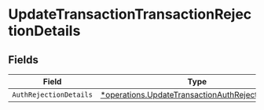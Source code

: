 # UpdateTransactionTransactionRejectionDetails


## Fields

| Field                                                                                                                        | Type                                                                                                                         | Required                                                                                                                     | Description                                                                                                                  |
| ---------------------------------------------------------------------------------------------------------------------------- | ---------------------------------------------------------------------------------------------------------------------------- | ---------------------------------------------------------------------------------------------------------------------------- | ---------------------------------------------------------------------------------------------------------------------------- |
| `AuthRejectionDetails`                                                                                                       | [*operations.UpdateTransactionAuthRejectionDetails](../../../pkg/models/operations/updatetransactionauthrejectiondetails.md) | :heavy_minus_sign:                                                                                                           | N/A                                                                                                                          |